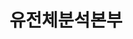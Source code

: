 ---
schema: default
title: 유전체분석본부
organization: Sample Department
notes: test
license: ''
maintainer: ''
maintainer_email: ''
---